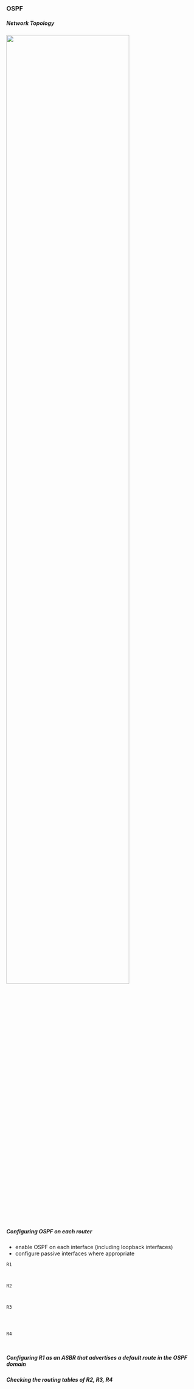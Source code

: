### OSPF

##### Network Topology
<img src="https://user-images.githubusercontent.com/95317911/211181197-339350f5-15d4-46d2-b8d5-bdc5cd629f92.PNG" width="80%" height="80%">

##### Configuring OSPF on each router
- enable OSPF on each interface (including loopback interfaces)
- configure passive interfaces where appropriate 

```
R1



R2



R3




R4



```


##### Configuring R1 as an ASBR that advertises a default route in the OSPF domain

##### Checking the routing tables of R2, R3, R4

